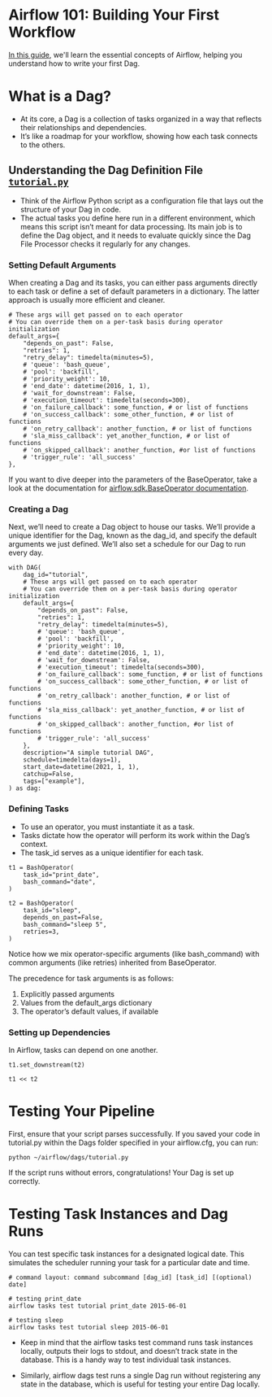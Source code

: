 # Airflow 101: Building Your First Workflow

[In this guide](https://airflow.apache.org/docs/apache-airflow/stable/tutorial/fundamentals.html), we'll learn the essential concepts of Airflow, helping you understand how to write your first Dag.

# What is a Dag?

* At its core, a Dag is a collection of tasks organized in a way that reflects their relationships and dependencies.
* It’s like a roadmap for your workflow, showing how each task connects to the others.


## Understanding the Dag Definition File [`tutorial.py`](./tutorial.py)

* Think of the Airflow Python script as a configuration file that lays out the structure of your Dag in code. 
* The actual tasks you define here run in a different environment, which means this script isn’t meant for data processing. Its main job is to define the Dag object, and it needs to evaluate quickly since the Dag File Processor checks it regularly for any changes.

### Setting Default Arguments

When creating a Dag and its tasks, you can either pass arguments directly to each task or define a set of default parameters in a dictionary. The latter approach is usually more efficient and cleaner.

```
# These args will get passed on to each operator
# You can override them on a per-task basis during operator initialization
default_args={
    "depends_on_past": False,
    "retries": 1,
    "retry_delay": timedelta(minutes=5),
    # 'queue': 'bash_queue',
    # 'pool': 'backfill',
    # 'priority_weight': 10,
    # 'end_date': datetime(2016, 1, 1),
    # 'wait_for_downstream': False,
    # 'execution_timeout': timedelta(seconds=300),
    # 'on_failure_callback': some_function, # or list of functions
    # 'on_success_callback': some_other_function, # or list of functions
    # 'on_retry_callback': another_function, # or list of functions
    # 'sla_miss_callback': yet_another_function, # or list of functions
    # 'on_skipped_callback': another_function, #or list of functions
    # 'trigger_rule': 'all_success'
},
```

If you want to dive deeper into the parameters of the BaseOperator, take a look at the documentation for [airflow.sdk.BaseOperator documentation](https://airflow.apache.org/docs/apache-airflow/2.0.2/_api/airflow/models/baseoperator/index.html).

### Creating a Dag

Next, we’ll need to create a Dag object to house our tasks. We’ll provide a unique identifier for the Dag, known as the dag_id, and specify the default arguments we just defined. We’ll also set a schedule for our Dag to run every day.

```
with DAG(
    dag_id="tutorial",
    # These args will get passed on to each operator
    # You can override them on a per-task basis during operator initialization
    default_args={
        "depends_on_past": False,
        "retries": 1,
        "retry_delay": timedelta(minutes=5),
        # 'queue': 'bash_queue',
        # 'pool': 'backfill',
        # 'priority_weight': 10,
        # 'end_date': datetime(2016, 1, 1),
        # 'wait_for_downstream': False,
        # 'execution_timeout': timedelta(seconds=300),
        # 'on_failure_callback': some_function, # or list of functions
        # 'on_success_callback': some_other_function, # or list of functions
        # 'on_retry_callback': another_function, # or list of functions
        # 'sla_miss_callback': yet_another_function, # or list of functions
        # 'on_skipped_callback': another_function, #or list of functions
        # 'trigger_rule': 'all_success'
    },
    description="A simple tutorial DAG",
    schedule=timedelta(days=1),
    start_date=datetime(2021, 1, 1),
    catchup=False,
    tags=["example"],
) as dag:
```

### Defining Tasks

- To use an operator, you must instantiate it as a task.
- Tasks dictate how the operator will perform its work within the Dag’s context. 
- The task_id serves as a unique identifier for each task.

```
t1 = BashOperator(
    task_id="print_date",
    bash_command="date",
)

t2 = BashOperator(
    task_id="sleep",
    depends_on_past=False,
    bash_command="sleep 5",
    retries=3,
)
```

Notice how we mix operator-specific arguments (like bash_command) with common arguments (like retries) inherited from BaseOperator.

The precedence for task arguments is as follows:
1. Explicitly passed arguments
2. Values from the default_args dictionary
3. The operator’s default values, if available

### Setting up Dependencies

In Airflow, tasks can depend on one another.

```
t1.set_downstream(t2)

t1 << t2
```

# Testing Your Pipeline

First, ensure that your script parses successfully. If you saved your code in tutorial.py within the Dags folder specified in your airflow.cfg, you can run:

```
python ~/airflow/dags/tutorial.py
```

If the script runs without errors, congratulations! Your Dag is set up correctly.

# Testing Task Instances and Dag Runs

You can test specific task instances for a designated logical date. This simulates the scheduler running your task for a particular date and time.

```
# command layout: command subcommand [dag_id] [task_id] [(optional) date]

# testing print_date
airflow tasks test tutorial print_date 2015-06-01

# testing sleep
airflow tasks test tutorial sleep 2015-06-01
```

- Keep in mind that the airflow tasks test command runs task instances locally, outputs their logs to stdout, and doesn’t track state in the database. This is a handy way to test individual task instances.

- Similarly, airflow dags test runs a single Dag run without registering any state in the database, which is useful for testing your entire Dag locally.
